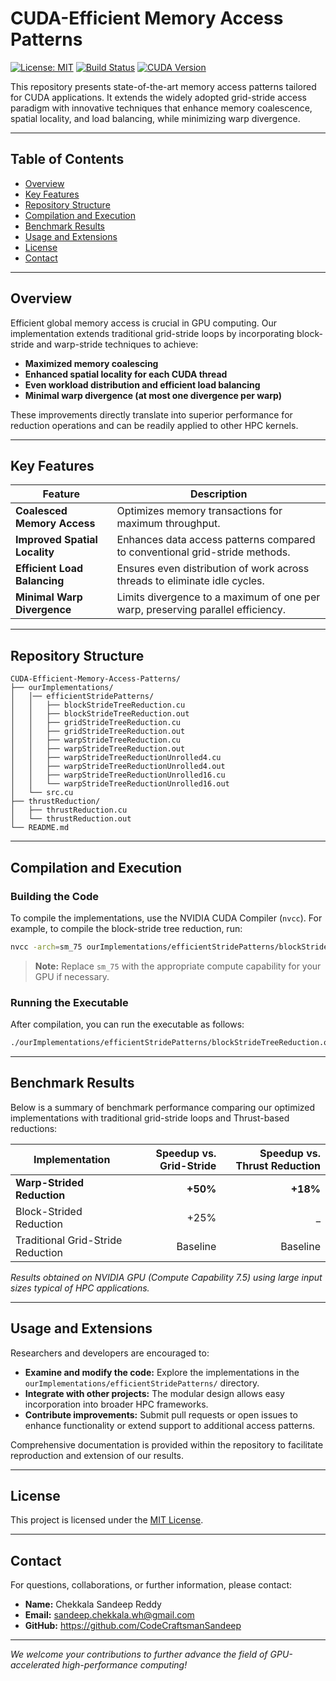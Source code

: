 # CUDA-Efficient Memory Access Patterns

[![License: MIT](https://img.shields.io/badge/License-MIT-yellow.svg)](LICENSE)
[![Build Status](https://img.shields.io/badge/build-passing-brightgreen.svg)](https://github.com/username/repository)
[![CUDA Version](https://img.shields.io/badge/CUDA-sm_75-blue.svg)](https://developer.nvidia.com/cuda-gpus)

This repository presents state-of-the-art memory access patterns tailored for CUDA applications. It extends the widely adopted grid-stride access paradigm with innovative techniques that enhance memory coalescence, spatial locality, and load balancing, while minimizing warp divergence.

---

## Table of Contents

- [Overview](#overview)
- [Key Features](#key-features)
- [Repository Structure](#repository-structure)
- [Compilation and Execution](#compilation-and-execution)
- [Benchmark Results](#benchmark-results)
- [Usage and Extensions](#usage-and-extensions)
- [License](#license)
- [Contact](#contact)

---

## Overview

Efficient global memory access is crucial in GPU computing. Our implementation extends traditional grid-stride loops by incorporating block-stride and warp-stride techniques to achieve:
- **Maximized memory coalescing**
- **Enhanced spatial locality for each CUDA thread**
- **Even workload distribution and efficient load balancing**
- **Minimal warp divergence (at most one divergence per warp)**

These improvements directly translate into superior performance for reduction operations and can be readily applied to other HPC kernels.

---

## Key Features

| Feature                                | Description                                                                                         |
|----------------------------------------|-----------------------------------------------------------------------------------------------------|
| **Coalesced Memory Access**            | Optimizes memory transactions for maximum throughput.                                             |
| **Improved Spatial Locality**          | Enhances data access patterns compared to conventional grid-stride methods.                         |
| **Efficient Load Balancing**           | Ensures even distribution of work across threads to eliminate idle cycles.                         |
| **Minimal Warp Divergence**            | Limits divergence to a maximum of one per warp, preserving parallel efficiency.                     |

---

## Repository Structure

```plaintext
CUDA-Efficient-Memory-Access-Patterns/
├── ourImplementations/
│   │── efficientStridePatterns/
│   │   ├── blockStrideTreeReduction.cu
│   │   ├── blockStrideTreeReduction.out
│   │   ├── gridStrideTreeReduction.cu
│   │   ├── gridStrideTreeReduction.out
│   │   ├── warpStrideTreeReduction.cu
│   │   ├── warpStrideTreeReduction.out
│   │   ├── warpStrideTreeReductionUnrolled4.cu
│   │   ├── warpStrideTreeReductionUnrolled4.out
│   │   ├── warpStrideTreeReductionUnrolled16.cu
│   │   └── warpStrideTreeReductionUnrolled16.out
│   └── src.cu
├── thrustReduction/
│   ├── thrustReduction.cu
│   └── thrustReduction.out
└── README.md
```

---

## Compilation and Execution

### Building the Code

To compile the implementations, use the NVIDIA CUDA Compiler (`nvcc`). For example, to compile the block-stride tree reduction, run:

```bash
nvcc -arch=sm_75 ourImplementations/efficientStridePatterns/blockStrideTreeReduction.cu ourImplementations/src.cu -o ourImplementations/efficientStridePatterns/blockStrideTreeReduction.out
```

> **Note:** Replace `sm_75` with the appropriate compute capability for your GPU if necessary.

### Running the Executable

After compilation, you can run the executable as follows:

```bash
./ourImplementations/efficientStridePatterns/blockStrideTreeReduction.out < input > output
```

---

## Benchmark Results

Below is a summary of benchmark performance comparing our optimized implementations with traditional grid-stride loops and Thrust-based reductions:

| Implementation                           | Speedup vs. Grid-Stride | Speedup vs. Thrust Reduction |
|------------------------------------------|-------------------------:|-----------------------------:|
| **Warp-Strided Reduction**               |            **+50%**      |            **+18%**          |
| Block-Strided Reduction                  |            +25%         |            _              |
| Traditional Grid-Stride Reduction        |             Baseline     |            Baseline          |

*Results obtained on NVIDIA GPU (Compute Capability 7.5) using large input sizes typical of HPC applications.*

---

## Usage and Extensions

Researchers and developers are encouraged to:
- **Examine and modify the code:** Explore the implementations in the `ourImplementations/efficientStridePatterns/` directory.
- **Integrate with other projects:** The modular design allows easy incorporation into broader HPC frameworks.
- **Contribute improvements:** Submit pull requests or open issues to enhance functionality or extend support to additional access patterns.

Comprehensive documentation is provided within the repository to facilitate reproduction and extension of our results.

---

## License

This project is licensed under the [MIT License](LICENSE).

---

## Contact

For questions, collaborations, or further information, please contact:
- **Name:** Chekkala Sandeep Reddy
- **Email:** sandeep.chekkala.wh@gmail.com
- **GitHub:** https://github.com/CodeCraftsmanSandeep

---

*We welcome your contributions to further advance the field of GPU-accelerated high-performance computing!*
